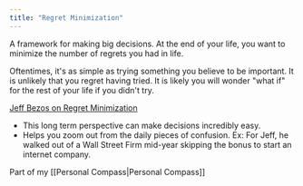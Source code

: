 ```yaml
---
title: "Regret Minimization"
---
```

A framework for making big decisions. At the end of your life, you want to minimize the number of regrets you had in life. 

Oftentimes, it's as simple as trying something you believe to be important. It is unlikely that you regret having tried. It is likely you will wonder "what if" for the rest of your life if you didn't try.

[Jeff Bezos on Regret Minimization](https://www.youtube.com/watch?v=jwG_qR6XmDQ&ab_channel=MickyThompson)
- This long term perspective can make decisions incredibly easy.
- Helps you zoom out from the daily pieces of confusion. Ex: For Jeff, he walked out of a Wall Street Firm mid-year skipping the bonus to start an internet company.

Part of my [[Personal Compass|Personal Compass]]

